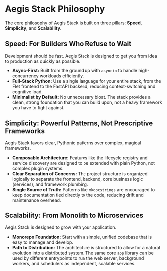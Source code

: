 # Aegis Stack Philosophy

The core philosophy of Aegis Stack is built on three pillars: **Speed**, **Simplicity**, and **Scalability**.

## Speed: For Builders Who Refuse to Wait

Development should be fast. Aegis Stack is designed to get you from idea to production as quickly as possible.

- **Async-First:** Built from the ground up with `asyncio` to handle high-concurrency workloads efficiently.
- **Full-Stack Python:** Use a single language for your entire stack, from the Flet frontend to the FastAPI backend, reducing context-switching and cognitive load.
- **Minimalist by Default:** No unnecessary bloat. The stack provides a clean, strong foundation that you can build upon, not a heavy framework you have to fight against.

## Simplicity: Powerful Patterns, Not Prescriptive Frameworks

Aegis Stack favors clear, Pythonic patterns over complex, magical frameworks.

- **Composable Architecture:** Features like the lifecycle registry and service discovery are designed to be extended with plain Python, not complex plugin systems.
- **Clear Separation of Concerns:** The project structure is organized logically to separate the frontend, backend, core business logic (services), and framework plumbing.
- **Single Source of Truth:** Patterns like `mkdocstrings` are encouraged to keep documentation tied directly to the code, reducing drift and maintenance overhead.

## Scalability: From Monolith to Microservices

Aegis Stack is designed to grow with your application.

- **Monorepo Foundation:** Start with a simple, unified codebase that is easy to manage and develop.
- **Path to Distribution:** The architecture is structured to allow for a natural evolution into a distributed system. The same core `app` library can be used by different entrypoints to run the web server, background workers, and schedulers as independent, scalable services.